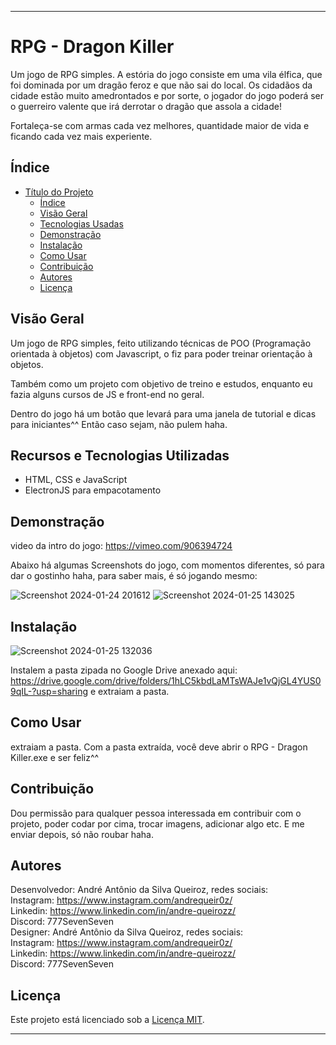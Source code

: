 

---

# RPG - Dragon Killer

Um jogo de RPG simples. A estória do jogo consiste em uma vila élfica, que foi dominada por um dragão feroz e que não sai do local.
Os cidadãos da cidade estão muito amedrontados e por sorte, o jogador do jogo poderá ser o guerreiro valente que irá derrotar o dragão que assola a cidade!

Fortaleça-se com armas cada vez melhores, quantidade maior de vida e ficando cada vez mais experiente.

## Índice

- [Título do Projeto](#RPG---Dragon-Killer)
  - [Índice](#índice)
  - [Visão Geral](#visão-geral)
  - [Tecnologias Usadas](#Recursos-e-Tecnologias-Utilizadas)
  - [Demonstração](#demonstração)
  - [Instalação](#instalação)
  - [Como Usar](#como-usar)
  - [Contribuição](#contribuição)
  - [Autores](#autores)
  - [Licença](#licença)

## Visão Geral

Um jogo de RPG simples, feito utilizando técnicas de POO (Programação orientada à objetos) com Javascript, o fiz para poder treinar orientação à objetos. 

Também como um projeto com objetivo de treino e estudos, enquanto eu fazia alguns cursos de JS e front-end no geral.

Dentro do jogo há um botão que levará para uma janela de tutorial e dicas para iniciantes^^ Então caso sejam, não pulem haha.

## Recursos e Tecnologias Utilizadas

- HTML, CSS e JavaScript
- ElectronJS para empacotamento

## Demonstração

video da intro do jogo: https://vimeo.com/906394724

Abaixo há algumas Screenshots do jogo, com momentos diferentes, só para dar o gostinho haha, para saber mais, é só jogando mesmo:

![Screenshot 2024-01-24 201612](https://github.com/777SevenSeven/RPG-Game-Dragon-Killer/assets/135830488/8fae30eb-242f-4816-8dcd-fd103c22ad71)
![Screenshot 2024-01-25 143025](https://github.com/777SevenSeven/RPG-Game-Dragon-Killer/assets/135830488/e532fcbf-50d2-4151-a6e1-63517237d416)

## Instalação

![Screenshot 2024-01-25 132036](https://github.com/777SevenSeven/RPG-Game-Dragon-Killer/assets/135830488/291a3373-36be-4c90-9dc8-6b836118e29f)

Instalem a pasta zipada no Google Drive anexado aqui: https://drive.google.com/drive/folders/1hLC5kbdLaMTsWAJe1vQjGL4YUS09qIL-?usp=sharing e extraiam a pasta. 

## Como Usar

extraiam a pasta. Com a pasta extraída, você deve abrir o RPG - Dragon Killer.exe e ser feliz^^

## Contribuição

Dou permissão para qualquer pessoa interessada em contribuir com o projeto, poder codar por cima, trocar imagens, adicionar algo etc. E me enviar depois, só não roubar haha.

## Autores

Desenvolvedor: André Antônio da Silva Queiroz, redes sociais:<br> 
Instagram: https://www.instagram.com/andrequeir0z/<br>
Linkedin: https://www.linkedin.com/in/andre-queirozz/<br>
Discord: 777SevenSeven<br>
Designer: André Antônio da Silva Queiroz, redes sociais:<br>
Instagram: https://www.instagram.com/andrequeir0z/<br>
Linkedin: https://www.linkedin.com/in/andre-queirozz/<br>
Discord: 777SevenSeven

## Licença

Este projeto está licenciado sob a [Licença MIT](LICENSE).

---
